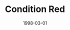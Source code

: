 ---
mission_id: cond-red
editorsChoice:
title: "Condition Red"
authors: 
    - "Peter Klassen"
    - "Jereth Kok"
    - "Steve Miller"
date: 1998-03-01
filename: "cond-red.zip"
description: "Unknown."
cover:
levelReplaced: JABSHIP
difficulty: yes
bm:	yes
fme: yes
wax: yes
three_do: yes
voc: yes
gmd: yes
vue: yes
lfd: yes
base: "New level from scratch" 
editors: "WDFUSE"

---